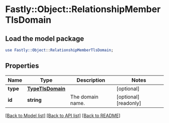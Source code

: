 # Fastly::Object::RelationshipMemberTlsDomain

## Load the model package
```perl
use Fastly::Object::RelationshipMemberTlsDomain;
```

## Properties
Name | Type | Description | Notes
------------ | ------------- | ------------- | -------------
**type** | [**TypeTlsDomain**](TypeTlsDomain.md) |  | [optional] 
**id** | **string** | The domain name. | [optional] [readonly] 

[[Back to Model list]](../README.md#documentation-for-models) [[Back to API list]](../README.md#documentation-for-api-endpoints) [[Back to README]](../README.md)


